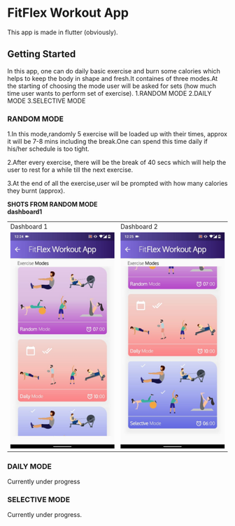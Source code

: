 # FitFlex Workout App

This app is made in flutter (obviously).

## Getting Started
In this app, one can do daily basic exercise and burn some calories which helps to keep the body in shape and fresh.It containes of three modes.At the starting of choosing the mode user will be asked for sets (how much time user wants to perform set of exercise).
1.RANDOM MODE
2.DAILY MODE
3.SELECTIVE MODE

### RANDOM MODE
1.In this mode,randomly 5 exercise will be loaded up with their times, approx it will be 7-8 mins including the break.One can spend this time daily if his/her schedule is too tight.

2.After every exercise, there will be the break of 40 secs which will help the user to rest for a while till the next exercise.

3.At the end of all the exercise,user wil be prompted with how many calories they burnt (approx).


<b>SHOTS FROM RANDOM MODE</b>
<br>
<b>dashboard1</b>
<br>
<table>
  <tr>
    <td>Dashboard 1</td>
     <td>Dashboard 2</td>
  </tr>
  <tr>
    <td><img src="/screenshots/dashboard1.jpeg" ></td>
    <td><img src="/screenshots/dasshboard2.jpeg"></td>
   
  </tr>
 </table>




### DAILY MODE
Currently under progress

### SELECTIVE MODE
Currently under progress.



